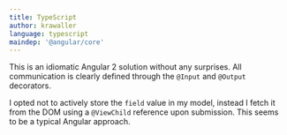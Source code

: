 ```yaml
---
title: TypeScript
author: krawaller
language: typescript
maindep: '@angular/core'
---
```


This is an idiomatic Angular 2 solution without any surprises. All communication is clearly defined through the `@Input` and `@Output` decorators.

I opted not to actively store the `field` value in my model, instead I fetch it from the DOM using a `@ViewChild` reference upon submission. This seems to be a typical Angular approach.